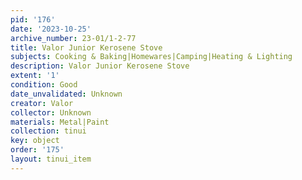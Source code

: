 ```yaml
---
pid: '176'
date: '2023-10-25'
archive_number: 23-01/1-2-77
title: Valor Junior Kerosene Stove
subjects: Cooking & Baking|Homewares|Camping|Heating & Lighting
description: Valor Junior Kerosene Stove
extent: '1'
condition: Good
date_unvalidated: Unknown
creator: Valor
collector: Unknown
materials: Metal|Paint
collection: tinui
key: object
order: '175'
layout: tinui_item
---
```

